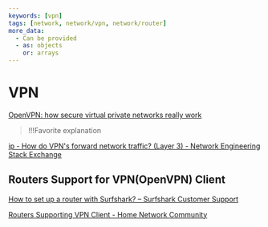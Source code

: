 ```yaml
---
keywords: [vpn]
tags: [network, network/vpn, network/router]
more_data:
  - Can be provided
  - as: objects
    or: arrays
---
```


# VPN

[OpenVPN: how secure virtual private networks really work](https://cloudacademy.com/blog/openvpn-how-secure-virtual-private-networks-really-work/)
> !!!Favorite explanation

[ip - How do VPN's forward network traffic? (Layer 3) - Network Engineering Stack Exchange](https://networkengineering.stackexchange.com/questions/51159/how-do-vpns-forward-network-traffic-layer-3)

## Routers Support for VPN(OpenVPN) Client

[How to set up a router with Surfshark? – Surfshark Customer Support](https://support.surfshark.com/hc/en-us/articles/360003103833-How-to-set-up-a-router-with-Surfshark-)

[Routers Supporting VPN Client - Home Network Community](https://community.tp-link.com/en/home/forum/topic/272492)
